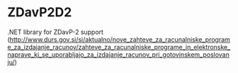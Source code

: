 ZDavP2D2
========

.NET library for ZDavP-2 support (http://www.durs.gov.si/si/aktualno/nove_zahteve_za_racunalniske_programe_za_izdajanje_racunov/zahteve_za_racunalniske_programe_in_elektronske_naprave_ki_se_uporabljajo_za_izdajanje_racunov_pri_gotovinskem_poslovanju/)
